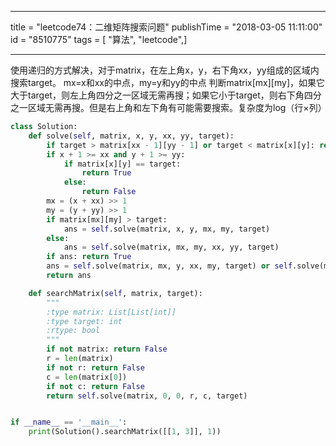 ------------------
title = "leetcode74：二维矩阵搜索问题"
publishTime = "2018-03-05 11:11:00"
id = "8510775"
tags = [ "算法", "leetcode",]

--------------

使用递归的方式解决，对于matrix，在左上角x，y，右下角xx，yy组成的区域内搜索target。
mx=x和xx的中点，my=y和yy的中点
判断matrix[mx][my]，如果它大于target，则左上角四分之一区域无需再搜；如果它小于target，则右下角四分之一区域无需再搜。但是右上角和左下角有可能需要搜索。复杂度为log（行×列）

```python
class Solution:
    def solve(self, matrix, x, y, xx, yy, target):
        if target > matrix[xx - 1][yy - 1] or target < matrix[x][y]: return False
        if x + 1 >= xx and y + 1 >= yy:
            if matrix[x][y] == target:
                return True
            else:
                return False
        mx = (x + xx) >> 1
        my = (y + yy) >> 1
        if matrix[mx][my] > target:
            ans = self.solve(matrix, x, y, mx, my, target)
        else:
            ans = self.solve(matrix, mx, my, xx, yy, target)
        if ans: return True
        ans = self.solve(matrix, mx, y, xx, my, target) or self.solve(matrix, x, my, mx, yy, target)
        return ans

    def searchMatrix(self, matrix, target):
        """
        :type matrix: List[List[int]]
        :type target: int
        :rtype: bool
        """
        if not matrix: return False
        r = len(matrix)
        if not r: return False
        c = len(matrix[0])
        if not c: return False
        return self.solve(matrix, 0, 0, r, c, target)


if __name__ == '__main__':
    print(Solution().searchMatrix([[1, 3]], 1))

```
        